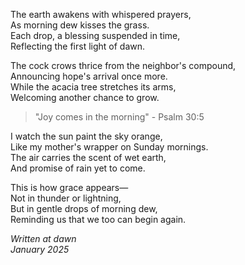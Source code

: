 The earth awakens with whispered prayers,  
As morning dew kisses the grass.  
Each drop, a blessing suspended in time,  
Reflecting the first light of dawn.

The cock crows thrice from the neighbor's compound,  
Announcing hope's arrival once more.  
While the acacia tree stretches its arms,  
Welcoming another chance to grow.

> "Joy comes in the morning" - Psalm 30:5

I watch the sun paint the sky orange,  
Like my mother's wrapper on Sunday mornings.  
The air carries the scent of wet earth,  
And promise of rain yet to come.

This is how grace appears—  
Not in thunder or lightning,  
But in gentle drops of morning dew,  
Reminding us that we too can begin again.

*Written at dawn*  
*January 2025*
